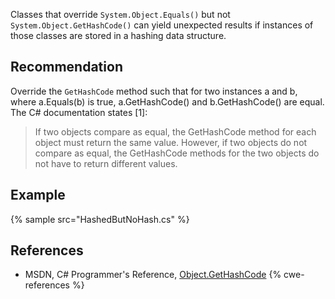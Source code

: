 Classes that override `System.Object.Equals()` but not `System.Object.GetHashCode()` can yield unexpected results if instances of those classes are stored in a hashing data structure.


## Recommendation
Override the `GetHashCode` method such that for two instances a and b, where a.Equals(b) is true, a.GetHashCode() and b.GetHashCode() are equal. The C\# documentation states \[1\]:

> If two objects compare as equal, the GetHashCode method for each object must return the same value. However, if two objects do not compare as equal, the GetHashCode methods for the two objects do not have to return different values.


## Example
{% sample src="HashedButNoHash.cs" %}

## References
* MSDN, C\# Programmer's Reference, [Object.GetHashCode](http://msdn.microsoft.com/en-us/library/system.object.gethashcode.aspx)
{% cwe-references %}
